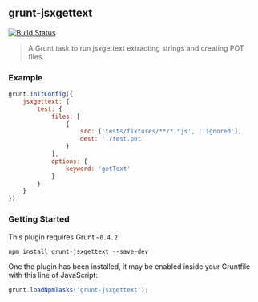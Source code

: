 ## grunt-jsxgettext
[![Build Status](https://travis-ci.org/Mindflash/grunt-jsxgettext.png?branch=master)](https://travis-ci.org/Mindflash/grunt-jsxgettext)
> A Grunt task to run jsxgettext extracting strings and creating POT files.

### Example
```js
grunt.initConfig({
	jsxgettext: {
		test: {
			files: [
				{
					src: ['tests/fixtures/**/*.*js', '!ignored'],
					dest: './test.pot'
				}
			],
			options: {
				keyword: 'getText'
			}
		}
	}
})
```

### Getting Started
This plugin requires Grunt `~0.4.2`
```shell
npm install grunt-jsxgettext --save-dev
```
One the plugin has been installed, it may be enabled inside your Gruntfile with this line of JavaScript:
```js
grunt.loadNpmTasks('grunt-jsxgettext');
```
